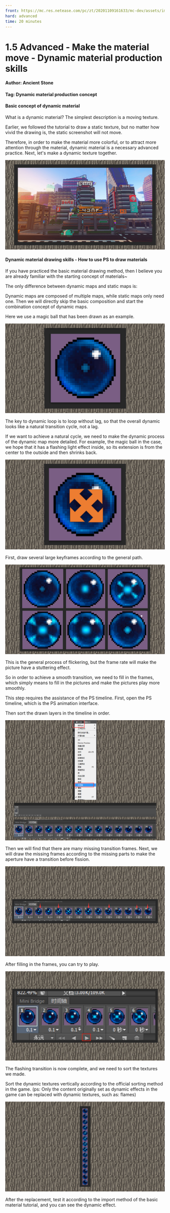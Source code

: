 ```yaml
--- 
front: https://mc.res.netease.com/pc/zt/20201109161633/mc-dev/assets/img/5_4.bc1d6a5a.jpg 
hard: advanced 
time: 20 minutes 
--- 
```

# 1.5 Advanced - Make the material move - Dynamic material production skills 
#### Author: Ancient Stone 
#### Tag: Dynamic material production concept 
#### Basic concept of dynamic material 

What is a dynamic material? The simplest description is a moving texture. 

Earlier, we followed the tutorial to draw a static texture, but no matter how vivid the drawing is, the static screenshot will not move. 

Therefore, in order to make the material more colorful, or to attract more attention through the material, dynamic material is a necessary advanced practice. Next, let's make a dynamic texture together. 

![](./images/5_1.jpg) 

#### Dynamic material drawing skills - How to use PS to draw materials 

If you have practiced the basic material drawing method, then I believe you are already familiar with the starting concept of materials~ 

The only difference between dynamic maps and static maps is: 

Dynamic maps are composed of multiple maps, while static maps only need one. Then we will directly skip the basic composition and start the combination concept of dynamic maps. 

Here we use a magic ball that has been drawn as an example. 

![](./images/5_2.jpg) 

The key to dynamic loop is to loop without lag, so that the overall dynamic looks like a natural transition cycle, not a lag. 

If we want to achieve a natural cycle, we need to make the dynamic process of the dynamic map more detailed. For example, the magic ball in the case, we hope that it has a flashing light effect inside, so its extension is from the center to the outside and then shrinks back. 

![](./images/5_3.jpg) 



First, draw several large keyframes according to the general path. 

![](./images/5_4.jpg) 

This is the general process of flickering, but the frame rate will make the picture have a stuttering effect. 

So in order to achieve a smooth transition, we need to fill in the frames, which simply means to fill in the pictures and make the pictures play more smoothly. 

This step requires the assistance of the PS timeline. First, open the PS timeline, which is the PS animation interface. 

Then sort the drawn layers in the timeline in order. 

![](./images/5_5.jpg) 

Then we will find that there are many missing transition frames. Next, we will draw the missing frames according to the missing parts to make the aperture have a transition before fission. 

![](./images/5_6.jpg) 

After filling in the frames, you can try to play. 

![](./images/5_7.jpg) 

The flashing transition is now complete, and we need to sort the textures we made. 

Sort the dynamic textures vertically according to the official sorting method in the game. (ps: Only the content originally set as dynamic effects in the game can be replaced with dynamic textures, such as: flames) 

![](./images/5_8.jpg) 

After the replacement, test it according to the import method of the basic material tutorial, and you can see the dynamic effect.